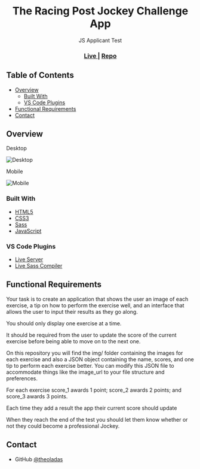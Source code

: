 <h1 align="center">The Racing Post Jockey Challenge App</h1>

<div align="center">
   JS Applicant Test
</div>

<div align="center">
  <h3>
    <a href="https://theoladas.github.io/racing-post-jockey/">
      Live
    </a>
   <span> | </span>
       <a href="https://github.com/theoladas/racing-post-jockey">
      Repo
    </a>
  </h3>
</div>

<!-- TABLE OF CONTENTS -->

## Table of Contents

- [Overview](#overview)
  - [Built With](#built-with)
  - [VS Code Plugins](#vs-code-plugins)
- [Functional Requirements](#functional-requirements)
- [Contact](#contact)

<!-- OVERVIEW -->

## Overview

Desktop

![Desktop](https://user-images.githubusercontent.com/67963370/163468057-ddaa9ea5-f429-4edf-a038-0e7426d8476c.png)


Mobile

![Mobile](https://user-images.githubusercontent.com/67963370/163681695-fb95766d-8c80-4534-aac9-7eb07123952d.png)



### Built With

- [HTML5](https://developer.mozilla.org/en-US/docs/Learn/Getting_started_with_the_web/HTML_basics)
- [CSS3](https://developer.mozilla.org/en-US/docs/Web/CSS)
- [Sass](https://sass-lang.com/)
- [JavaScript](https://developer.mozilla.org/en-US/docs/Web/JavaScript)

### VS Code Plugins

- [Live Server](https://marketplace.visualstudio.com/items?itemName=ritwickdey.LiveServer)
- [Live Sass Compiler](https://marketplace.visualstudio.com/items?itemName=ritwickdey.live-sass)

## Functional Requirements

Your task is to create an application that shows the user an image of each exercise, a tip on how to perform the exercise well, and an interface that allows the user to input their results as they go along. 

You should only display one exercise at a time. 

It should be required from the user to update the score of the current exercise before being able to move on to the next one.

On this repository you will find the img/ folder containing the images for each exercise and also a JSON object containing the name, scores, and one tip to perform each exercise better. You can modify this JSON file to accommodate things like the image_url to your file structure and preferences.
 
For each exercise score_1 awards 1 point; score_2 awards 2 points; and score_3 awards 3 points.

Each time they add a result the app their current score should update 

When they reach the end of the test you should let them know whether or not they could become a professional Jockey.

## Contact

- GitHub [@theoladas](https://github.com/theoladas)
